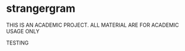 strangergram
============

THIS IS AN ACADEMIC PROJECT. ALL MATERIAL ARE FOR ACADEMIC USAGE ONLY

TESTING
